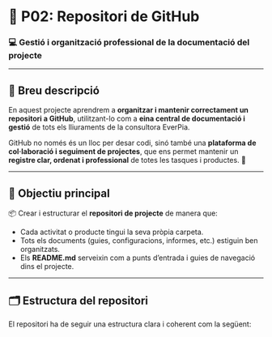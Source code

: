# 🧱 P02: Repositori de GitHub  
### 💻 Gestió i organització professional de la documentació del projecte

---

## 📝 Breu descripció

En aquest projecte aprendrem a **organitzar i mantenir correctament un repositori a GitHub**, utilitzant-lo com a **eina central de documentació i gestió** de tots els lliuraments de la consultora EverPia.  

GitHub no només és un lloc per desar codi, sinó també una **plataforma de col·laboració i seguiment de projectes**, que ens permet mantenir un **registre clar, ordenat i professional** de totes les tasques i productes. 🚀

---

## 🎯 Objectiu principal

📦 Crear i estructurar el **repositori de projecte** de manera que:  
- Cada activitat o producte tingui la seva pròpia carpeta.  
- Tots els documents (guies, configuracions, informes, etc.) estiguin ben organitzats.  
- Els **README.md** serveixin com a punts d’entrada i guies de navegació dins el projecte.

---

## 🗂️ Estructura del repositori

El repositori ha de seguir una estructura clara i coherent com la següent:

